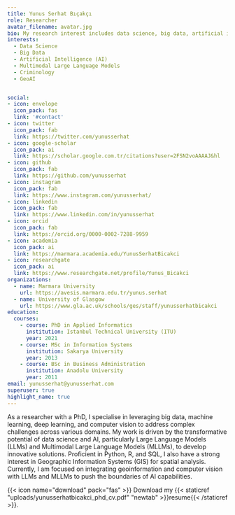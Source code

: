 ```yaml
---
title: Yunus Serhat Bıçakçı
role: Researcher
avatar_filename: avatar.jpg
bio: My research interest includes data science, big data, artificial intelligence, criminology, geospatial, GeoAI and multimodal large language models. 
interests:
  - Data Science
  - Big Data
  - Artificial Intelligence (AI)
  - Multimodal Large Language Models
  - Criminology
  - GeoAI


social:
- icon: envelope
  icon_pack: fas
  link: '#contact'
- icon: twitter
  icon_pack: fab
  link: https://twitter.com/yunusserhat
- icon: google-scholar
  icon_pack: ai
  link: https://scholar.google.com.tr/citations?user=2FSN2voAAAAJ&hl
- icon: github
  icon_pack: fab
  link: https://github.com/yunusserhat
- icon: instagram
  icon_pack: fab
  link: https://www.instagram.com/yunusserhat/
- icon: linkedin
  icon_pack: fab
  link: https://www.linkedin.com/in/yunusserhat
- icon: orcid
  icon_pack: fab
  link: https://orcid.org/0000-0002-7288-9959
- icon: academia
  icon_pack: ai
  link: https://marmara.academia.edu/YunusSerhatBicakci
- icon: researchgate
  icon_pack: ai
  link: https://www.researchgate.net/profile/Yunus_Bicakci
organizations:
  - name: Marmara University
    url: https://avesis.marmara.edu.tr/yunus.serhat
  - name: University of Glasgow 
    url: https://www.gla.ac.uk/schools/ges/staff/yunusserhatbicakci
education:
  courses:
    - course: PhD in Applied Informatics
      institution: Istanbul Technical University (ITU)
      year: 2021
    - course: MSc in Information Systems
      institution: Sakarya University
      year: 2013
    - course: BSc in Business Administration
      institution: Anadolu University
      year: 2011
email: yunusserhat@yunusserhat.com
superuser: true
highlight_name: true
---
```


As a researcher with a PhD, I specialise in leveraging big data, machine learning, deep learning, and computer vision to address complex challenges across various domains. My work is driven by the transformative potential of data science and AI, particularly Large Language Models (LLMs) and Multimodal Large Language Models (MLLMs), to develop innovative solutions. Proficient in Python, R, and SQL, I also have a strong interest in Geographic Information Systems (GIS) for spatial analysis. Currently, I am focused on integrating geoinformation and computer vision with LLMs and MLLMs to push the boundaries of AI capabilities.

{{< icon name="download" pack="fas" >}} Download my {{< staticref "uploads/yunusserhatbicakci_phd_cv.pdf" "newtab" >}}resume{{< /staticref >}}.
